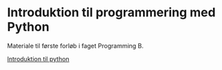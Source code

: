 # Introduktion til programmering med Python

Materiale til første forløb i faget Programming B.

[Introduktion til python](f1-1-introduktion.md)

